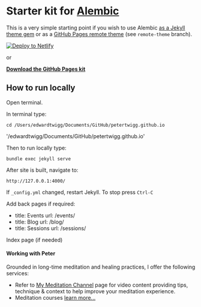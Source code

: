 # Starter kit for [Alembic](https://alembic.darn.es/)

This is a very simple starting point if you wish to use Alembic [as a Jekyll theme gem](https://alembic.darn.es/#as-a-jekyll-theme) or as a [GitHub Pages remote theme](https://github.com/daviddarnes/alembic-kit/tree/remote-theme) (see `remote-theme` branch).

[![Deploy to Netlify](https://www.netlify.com/img/deploy/button.svg)](https://app.netlify.com/start/deploy?repository=https://github.com/daviddarnes/alembic-kit)

or

**[Download the GitHub Pages kit](https://github.com/daviddarnes/alembic-kit/archive/remote-theme.zip)**

## How to run locally

Open terminal.

In terminal type: 

`cd /Users/edwardtwigg/Documents/GitHub/petertwigg.github.io`

'/edwardtwigg/Documents/GitHub/petertwigg.github.io'


Then to run locally type:

`bundle exec jekyll serve`

After site is built, navigate to:

`http://127.0.0.1:4000/`

If `_config.yml` changed, restart Jekyll. To stop press `Ctrl-C`




Add back pages if required: 
<!-------->
- title: Events
  url: /events/
- title: Blog
  url: /blog/
- title: Sessions
  url: /sessions/


Index page (if needed)
  #### Working with Peter
Grounded in long-time meditation and healing practices, I offer the following services:
* Refer to [My Meditation Channel](/my-meditation-channel) page for video content providing tips, technique & context to help improve your meditation experience.
* Meditation courses  [learn more...](/courses)

 <!-------->